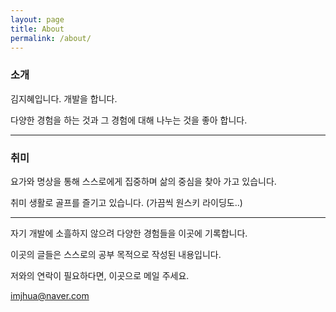 ```yaml
---
layout: page
title: About
permalink: /about/
---
```


### 소개

김지혜입니다. 개발을 합니다.

다양한 경험을 하는 것과 그 경험에 대해 나누는 것을 좋아 합니다.

----

### 취미

요가와 명상을 통해 스스로에게 집중하며 삶의 중심을 찾아 가고 있습니다.

취미 생활로 골프를 즐기고 있습니다. (가끔씩 원스키 라이딩도..)

----

자기 개발에 소흘하지 않으려 다양한 경험들을 이곳에 기록합니다.

이곳의 글들은 스스로의 공부 목적으로 작성된 내용입니다.

저와의 연락이 필요하다면, 이곳으로 메일 주세요.

[imjhua@naver.com](mailto:imjhua@naver.com)